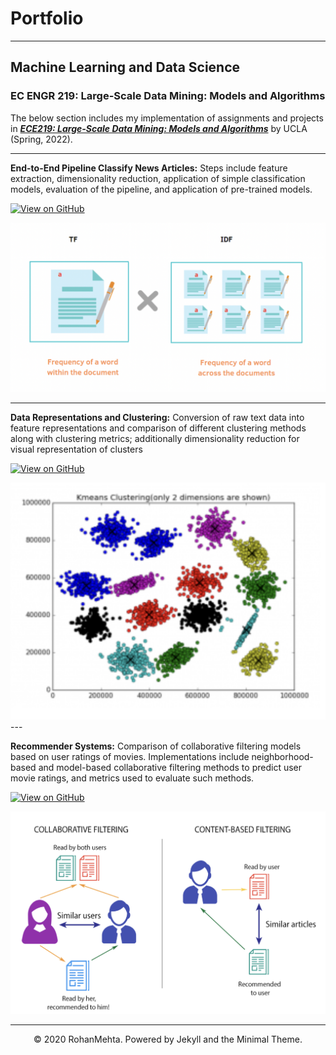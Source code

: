 # Portfolio
---
## Machine Learning and Data Science

### EC ENGR 219: Large-Scale Data Mining: Models and Algorithms

The below section includes my implementation of assignments and projects in [***ECE219: Large-Scale Data Mining: Models and Algorithms***](https://www.uclaextension.edu/engineering/course/large-scale-data-mining-models-and-algorithms-ec-engr-xlc-219) by UCLA (Spring, 2022).

---

**End-to-End Pipeline Classify News Articles:** Steps include feature extraction, dimensionality reduction, application of simple classification models, evaluation of the pipeline, and application of pre-trained models.

[![View on GitHub](https://img.shields.io/badge/GitHub-View_on_GitHub-blue?logo=GitHub)](https://github.com/rmehta678/EE219/tree/main/Project1)


<center><img src="images/TF_IDF.png"/></center>

---

**Data Representations and Clustering:** Conversion of raw text data into feature representations and comparison of different clustering methods along with clustering metrics; additionally dimensionality reduction for visual representation of clusters

[![View on GitHub](https://img.shields.io/badge/GitHub-View_on_GitHub-blue?logo=GitHub)](https://github.com/rmehta678/EE219/tree/main/Project2)

<center><img src="images/clustering.png"/></center>
---

**Recommender Systems:** Comparison of collaborative filtering models based on user ratings of movies. Implementations include neighborhood-based and model-based collaborative filtering methods to predict user movie ratings, and metrics used to evaluate such methods.

[![View on GitHub](https://img.shields.io/badge/GitHub-View_on_GitHub-blue?logo=GitHub)](https://github.com/rmehta678/EE219/tree/main/Project2)

<center><img src="images/recommender.png"/></center>

---

<center>© 2020 RohanMehta. Powered by Jekyll and the Minimal Theme.</center>
